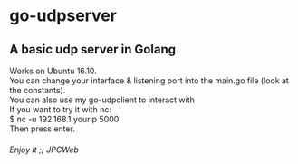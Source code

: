 # go-udpserver
## A basic udp server in Golang

Works on Ubuntu 16.10.<br />
You can change your interface & listening port into the main.go file (look at the constants).<br />
You can also use my go-udpclient to interact with <br/>
If you want to try it with nc: <br/>
$ nc -u 192.168.1.yourip 5000 <br/>
Then press enter.

###### Enjoy it ;) JPCWeb
